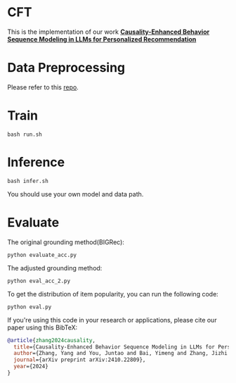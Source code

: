 # CFT
This is the implementation of our work **[Causality-Enhanced Behavior Sequence Modeling in LLMs for Personalized Recommendation](https://arxiv.org/abs/2410.22809)**

# Data Preprocessing 

Please refer to this [repo](https://github.com/SAI990323/DecodingMatters).

# Train
```shell
bash run.sh

```
# Inference 
```shell
bash infer.sh

```
You should use your own model and data path.

# Evaluate 

The original grounding method(BIGRec):
```
python evaluate_acc.py
```

The adjusted grounding method:
```
python eval_acc_2.py
```

To get the distribution of item popularity, you can run the following code:
```
python eval.py
```

If you're using this code in your research or applications, please cite our paper using this BibTeX:
```bibtex
@article{zhang2024causality,
  title={Causality-Enhanced Behavior Sequence Modeling in LLMs for Personalized Recommendation},
  author={Zhang, Yang and You, Juntao and Bai, Yimeng and Zhang, Jizhi and Bao, Keqin and Wang, Wenjie and Chua, Tat-Seng},
  journal={arXiv preprint arXiv:2410.22809},
  year={2024}
}
```

